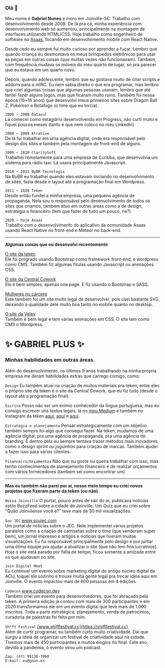 ### Olá 👋

Meu nome é **Gabriel Nunes** e moro em Joinville-SC. Trabalho com desenvolvimento desde 2008. De lá pra cá, minha experiência com desenvolvimento web só aumentou, principalmente na montagem de interfaces utilizando HTML/CSS. Hoje trabalho como engenheiro de software no [Asaas](https://github.com/asaasdev), focando em desenvolvimento mobile com React Native.

Desde cedo eu sempre fui muito curioso por aprender a fuçar. Lembro que quando criança eu desmontava os meus brinquedos eletrônicos para usar as peças em outras coisas (que muitas vezes não funcionavam). Também, com frequência mudava os móveis do meu quarto de lugar, só pra parecer que eu estava em um quarto novo.

Depois, quando adolescente, lembro que eu gostava muito de criar scripts e addons para o mIRC. Eu nem sabia direito o que era programar, mas lembro que criei algumas coisas que algumas pessoas usavam, lembro que até tentei fazer alguns jogos, mas que ficaram muito ruins. Também foi nessa época (15~16 anos) que desenvolvi meus primeiros sites sobre Dragon Ball Z, Pokémon e Botafogo (o time que eu torcia).

```2008 ~ 2008 Datasul```<br>
Lá comecei como estagiário desenvolvendo em Progress, não curti muito e fiquei poucos meses (tanto é que nem coloco no meu Linkedin)

```2008 ~ 2009 Atrative```<br>
De lá fui trabalhar em uma agência digital, onde era responsável pelo design dos sites e também pela montagem do front-end de alguns.

```2009 ~ 2010 ClaritySoft```<br>
Trabalhei remotamente para uma empresa de Curitiba, que desenvolvia um sistema para rádio taxi. Lá usava principalmente Javascript.

```2010 ~ 2011 ByBR Tecnologia```<br>
Na ByBR eu trabalhei quando eles estavam iniciando no desenvolvimento de sites, fazia desde o layout até a programação final em Wordpress.

```2011 ~ 2020 Teken```<br>
Desde então fundei a minha empresa, uma pequena agência de propaganda. Nela sou o responsável pelo desenvolvimento de todos os sites que criamos, também atuo em outras áreas como a de design, estratégia e financeiro (tem que fazer de tudo um pouco, né?).

```2020 ~ hoje Asaas```<br>
Trabalho com o desenvolvimento do aplicativo da comunidade Asaas usando React Native no front-end e Meteor no back-end.

---

**Algumas coisas que eu desenvolvi recentemente**

[O site da teken](https://www.teken.com.br/)<br>
Ele foi progrado usando Bootstrap como framework front-end, e wordpress como CMS. Também fiz algumas firulas usando Javascript ou animações CSS.

[O site da Central Cowork](https://centralcowork.com.br/)<br>
Ele é bem simples, apenas one page. E fiz usando o Bootstrap e SASS.

[Mulheres no cárcere](https://mulheresnocarcere.iddh.org.br/)<br>
Este também foi um site muito legal de desenvolver, pois usei bastante SVG, deixando a qualidade dele muito boa tanto no mobile quanto no desktop.

[O site da Velev](https://velev.com.br/)<br>
Também é bem legal e tem várias animações em CSS. O site tem como CMS o Wordpress.

# ✨ GABRIEL PLUS ✨
### Minhas habilidades em outras áreas.

Além do desenvolvimento, os últimos 9 anos trabalhando na minha própria empresa me deram habilidades extras que carrego comigo, como:

```Design```
Eu também atuei na criação de muitos materiais pra teken, entre eles o próprio site da teken e o site da Central Cowork, que eu fiz tudo (desde o layout até a programação final).

```Escrita```
Posso não ser um exímio conhecedor da língua portuguesa, mas eu consigo escrever uns textos legais, lá no [meu Medium](https://medium.com/@gabnunes) e também no Instagram da teken [aqui](https://www.instagram.com/p/B9EdPI-hvp_/), [aqui](https://www.instagram.com/p/B-Xvt4FBQIt/) e [aqui](https://www.instagram.com/p/B52rpzyhIrg/).

```Estratégia e planejamento```
Pensar estrategicamente com um objetivo também sempre foi algo que consegui fazer. Na teken, mudamos de uma agência digital, pra uma agência de propaganda, pra uma agência de branding. E dentro dela eu sempre tentava trazer métodos mais inovadores como o design sprint ou joguinhos para criação de marcas. Também ajudei a fazer isso para vários clientes.

```Financeiro/Orçamentos```
Não que eu goste ou queira trabalhar com isso, mas tenho conhecimentos de planejamento financeiro e de realizar orçamentos com vários fornecedores (também sei como encontrar um).

---

**Mas eu também não parei por aí, nesse meio tempo eu criei novos projetos que fizeram parte da teken (ou não)**

```Nossa Joinville```
O portal, pouco antes de sair do ar, publicava notícias estilo BuzzFeed sobre a cidade de Joinville. Um Quiz que eu criei sobre "Quão Joinvilense você é?" teve mais de 30 mil visualizações.

```Sou JEC```
www.soujec.com<br>
Um portal de notícias sobre o JEC. Nele implementei vários projetos paralelos como a criação de camisetas sobre o time (que venderam super bem), um jornal impresso e artigos e notícias que tiveram muitas visualizações. Eu fui responsável principalmente pelo design e por juntar uma ótima equipe pra ajudar a atualizar o site (que não tem fins lucrativos). Hoje o site está parado por falta de tempo, ficou somente a amizade entre os que ajudavam no site.

```Join Digital Meet```<br>
Eu continuei um evento sobre marketing digital do antigo núcleo digital da ACIJ, toquei ele sozinho e trouxe muita gente legal pra trocar ideia aqui em Joinville. O evento impactou mais de 600 pessoas em 4 edições.

```Codecon```
www.codecon.dev<br>
Também criei um evento para desenvolvedores, que foi abraçado pela teken. A primeira edição já contou com mais de 300 participantes e em 2020 transformamos ele em um evento digital que teve mais de 1.000 inscritos. Toda a parte estratégica, planejamento, venda de patrocínios, curadoria de palestras foi feita por mim.

```Sh*ft Festival```
[www.shiftfestival.cc](https://shiftfestival.cc)<br>
Além de curtir programar, eu também curto muito criatividade. Daí que surgiu a ideia de organizar um festival de criatividade aqui na cidade. Tivemos mais de 450 participantes e muitos elogios no final. Este ano, devido a pandemia, o evento virou um podcast.


```
Zap: (47) 99136-7060
E-mail: eu@gnun.es
```
